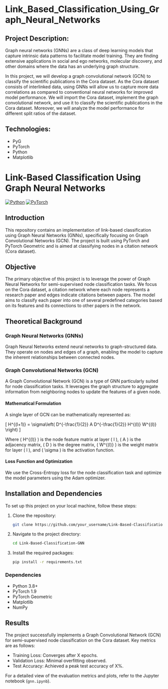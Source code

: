 # Link_Based_Classification_Using_Graph_Neural_Networks

## Project Description:
Graph neural networks (GNNs) are a class of deep learning models that capture intrinsic data patterns to facilitate model training. They are finding extensive applications in social and ego networks, molecular discovery, and other domains where the data has an underlying graph structure.

In this project, we will develop a graph convolutional network (GCN) to classify the scientific publications in the Cora dataset. As the Cora dataset consists of interlinked data, using GNNs will allow us to capture more data correlations as compared to conventional neural networks for improved model performance. We will import the Cora dataset, implement the graph convolutional network, and use it to classify the scientific publications in the Cora dataset. Moreover, we will analyze the model performance for different split ratios of the dataset.

## Technologies:
- PyG
- PyTorch
- Python
- Matplotlib


# Link-Based Classification Using Graph Neural Networks
[![Python](https://img.shields.io/badge/python-3.8-blue)](https://www.python.org/)
[![PyTorch](https://img.shields.io/badge/PyTorch-1.9-red)](https://pytorch.org/)

## Introduction

This repository contains an implementation of link-based classification using Graph Neural Networks (GNNs), specifically focusing on Graph Convolutional Networks (GCN). The project is built using PyTorch and PyTorch Geometric and is aimed at classifying nodes in a citation network (Cora dataset).

## Objective

The primary objective of this project is to leverage the power of Graph Neural Networks for semi-supervised node classification tasks. We focus on the Cora dataset, a citation network where each node represents a research paper and edges indicate citations between papers. The model aims to classify each paper into one of several predefined categories based on its features and its connections to other papers in the network.

## Theoretical Background

### Graph Neural Networks (GNNs)

Graph Neural Networks extend neural networks to graph-structured data. They operate on nodes and edges of a graph, enabling the model to capture the inherent relationships between connected nodes.

### Graph Convolutional Networks (GCN)

A Graph Convolutional Network (GCN) is a type of GNN particularly suited for node classification tasks. It leverages the graph structure to aggregate information from neighboring nodes to update the features of a given node.

#### Mathematical Formulation

A single layer of GCN can be mathematically represented as:

\[
H^{(l+1)} = \sigma\left( D^{-\frac{1}{2}} A D^{-\frac{1}{2}} H^{(l)} W^{(l)} \right)
\]

Where \( H^{(l)} \) is the node feature matrix at layer \( l \), \( A \) is the adjacency matrix, \( D \) is the degree matrix, \( W^{(l)} \) is the weight matrix for layer \( l \), and \( \sigma \) is the activation function.

#### Loss Function and Optimization

We use the Cross-Entropy loss for the node classification task and optimize the model parameters using the Adam optimizer.

## Installation and Dependencies

To set up this project on your local machine, follow these steps:

1. Clone the repository:
    ```bash
    git clone https://github.com/your_username/Link-Based-Classification-GNN.git
    ```

2. Navigate to the project directory:
    ```bash
    cd Link-Based-Classification-GNN
    ```

3. Install the required packages:
    ```bash
    pip install -r requirements.txt
    ```

### Dependencies

- Python 3.8+
- PyTorch 1.9
- PyTorch Geometric
- Matplotlib
- NumPy

## Results

The project successfully implements a Graph Convolutional Network (GCN) for semi-supervised node classification on the Cora dataset. Key metrics are as follows:

- Training Loss: Converges after X epochs.
- Validation Loss: Minimal overfitting observed.
- Test Accuracy: Achieved a peak test accuracy of X%.

For a detailed view of the evaluation metrics and plots, refer to the Jupyter notebook (`gnn.ipynb`).